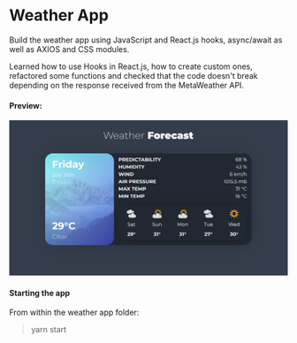 # Weather App

Build the weather app using JavaScript and React.js hooks, async/await as well as AXIOS and CSS modules.

Learned how to use Hooks in React.js, how to create custom ones, refactored some functions and checked that the code doesn't break depending on the response received from the MetaWeather API.

#### Preview: 

![grab-landing-page](https://github.com/olga-kuriatnyk/weather-app/blob/main/public/weather-app-preview.jpg) 



#### Starting the app

From within the weather app folder: 

> yarn start
